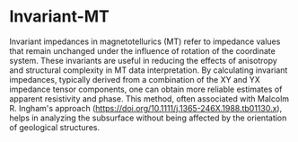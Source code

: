 # Invariant-MT
Invariant impedances in magnetotellurics (MT) refer to impedance values that remain unchanged under the influence of rotation of the coordinate system. These invariants are useful in reducing the effects of anisotropy and structural complexity in MT data interpretation. By calculating invariant impedances, typically derived from a combination of the XY and YX impedance tensor components, one can obtain more reliable estimates of apparent resistivity and phase. This method, often associated with Malcolm R. Ingham's approach (https://doi.org/10.1111/j.1365-246X.1988.tb01130.x), helps in analyzing the subsurface without being affected by the orientation of geological structures.
